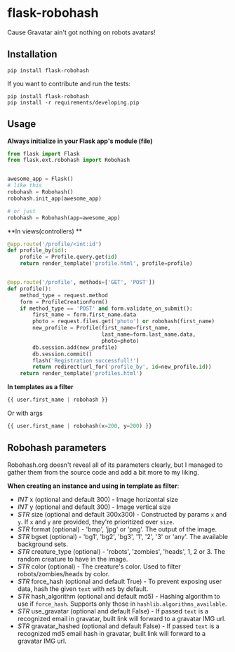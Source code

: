 # flask-robohash
Cause Gravatar ain't got nothing on robots avatars!


## Installation


```
pip install flask-robohash
```

If you want to contribute and run the tests:

```
pip install flask-robohash
pip install -r requirements/developing.pip
```

## Usage

**Always initialize in your Flask app's module (file)**

```python
from flask import Flask
from flask.ext.robohash import Robohash


awesome_app = Flask()
# like this
robohash = Robohash()
robohash.init_app(awesome_app)

# or just
robohash = Robohash(app=awesome_app)
```

**In views(controllers) **

```python
@app.route('/profile/<int:id')
def profile_by(id):
    profile = Profile.query.get(id)
    return render_template('profile.html', profile=profile)


@app.route('/profile', methods=['GET', 'POST'])
def profile():
    method_type = request.method
    form = ProfileCreationForm()
    if method_type == 'POST' and form.validate_on_submit():
        first_name = form.first_name.data
        photo = request.files.get('photo') or robohash(first_name)
        new_profile = Profile(first_name=first_name,
                              last_name=form.last_name.data,
                              photo=photo)
        db.session.add(new_profile)
        db.session.commit()
        flash('Registration successfull!')
        return redirect(url_for('profile_by', id=new_profile.id))
    return render_template('profiles.html')
```


**In templates as a filter**
 
 ```python
 {{ user.first_name | robohash }} 
 ```

 Or with args
 
 ```python
 {{ user.first_name | robohash(x=200, y=200) }} 
 ```

## Robohash parameters

Robohash.org doesn't reveal all of its parameters clearly, but I managed to gather them from the source code and add a bit more to my liking.

**When creating an instance and using in template as filter**:

* *INT* x (optional and default 300) - Image horizontal size
* *INT* y (optional and default 300) - Image vertical size
* *STR* size (optional and default 300x300) - Constructed by params `x` and `y`. If `x` and `y` are provided, they're prioritized over `size`.
* *STR* format (optional) - 'bmp', 'jpg' or 'png'. The output of the image.
* *STR* bgset (optional) - 'bg1', 'bg2', 'bg3', '1', '2', '3' or 'any'. The available background sets.
* *STR* creature_type (optional) - 'robots', 'zombies', 'heads', 1, 2 or 3. The random creature to have in the image.
* *STR* color (optional)  - The creature's color. Used to filter robots/zombies/heads by color.
* *STR* force_hash (optional and default True) - To prevent exposing user data, hash the given `text` with `md5` by default.
* *STR* hash_algorithm (optional and default md5) - Hashing algorithm to use if `force_hash`. Supports only those in `hashlib.algorithms_available`.
* *STR* use_gravatar (optional and default False) - If passed `text` is a recognized email in gravatar, built link will forward to a gravatar IMG url.
* *STR* gravatar_hashed (optional and default False) - If passed `text` is a recognized md5 email hash in gravatar, built link will forward to a gravatar IMG url.
